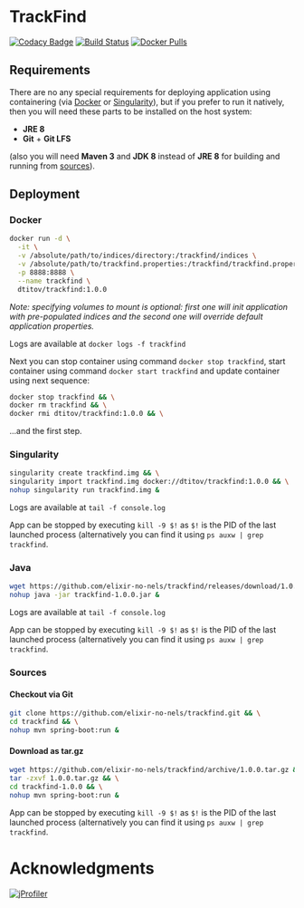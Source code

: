 # TrackFind

[![Codacy Badge](https://api.codacy.com/project/badge/Grade/c3f38d6ea0184dab99bf012a04892c4c)](https://www.codacy.com/app/dtitov/trackfind?utm_source=github.com&amp;utm_medium=referral&amp;utm_content=elixir-no-nels/trackfind&amp;utm_campaign=Badge_Grade)
[![Build Status](https://travis-ci.org/elixir-no-nels/trackfind.svg?branch=master)](https://travis-ci.org/elixir-no-nels/trackfind)
[![Docker Pulls](https://img.shields.io/docker/pulls/dtitov/trackfind.svg)](https://hub.docker.com/r/dtitov/trackfind/)

## Requirements
There are no any special requirements for deploying application using containering (via [Docker](#docker) or [Singularity](#singularity)), but if you prefer to run it natively, then you will need these parts to be installed on the host system:
- **JRE 8**
- **Git** + **Git LFS**

(also you will need **Maven 3** and **JDK 8** instead of **JRE 8** for building and running from [sources](#sources)).

## Deployment
### Docker
```bash
docker run -d \
  -it \
  -v /absolute/path/to/indices/directory:/trackfind/indices \
  -v /absolute/path/to/trackfind.properties:/trackfind/trackfind.properties \
  -p 8888:8888 \
  --name trackfind \
  dtitov/trackfind:1.0.0
```
*Note: specifying volumes to mount is optional: first one will init application with pre-populated indices and the second one will override default application properties.*

Logs are available at `docker logs -f trackfind`

Next you can stop container using command `docker stop trackfind`, start container using command `docker start trackfind` and update container using next sequence:
```bash
docker stop trackfind && \
docker rm trackfind && \
docker rmi dtitov/trackfind:1.0.0 && \
```
...and the first step.

### Singularity
```bash
singularity create trackfind.img && \
singularity import trackfind.img docker://dtitov/trackfind:1.0.0 && \
nohup singularity run trackfind.img &
```
Logs are available at `tail -f console.log`

App can be stopped by executing `kill -9 $!` as `$!` is the PID of the last launched process (alternatively you can find it using `ps auxw | grep trackfind`.

### Java
```bash
wget https://github.com/elixir-no-nels/trackfind/releases/download/1.0.0/trackfind-1.0.0.jar && \
nohup java -jar trackfind-1.0.0.jar &
```
Logs are available at `tail -f console.log`

App can be stopped by executing `kill -9 $!` as `$!` is the PID of the last launched process (alternatively you can find it using `ps auxw | grep trackfind`.

### Sources
#### Checkout via Git
```bash
git clone https://github.com/elixir-no-nels/trackfind.git && \
cd trackfind && \
nohup mvn spring-boot:run &
```
#### Download as tar.gz
```bash
wget https://github.com/elixir-no-nels/trackfind/archive/1.0.0.tar.gz && \
tar -zxvf 1.0.0.tar.gz && \
cd trackfind-1.0.0 && \
nohup mvn spring-boot:run &
```

App can be stopped by executing `kill -9 $!` as `$!` is the PID of the last launched process (alternatively you can find it using `ps auxw | grep trackfind`.

# Acknowledgments

[![jProfiler](https://www.ej-technologies.com/images/product_banners/jprofiler_large.png)](https://www.ej-technologies.com/products/jprofiler/overview.html)
